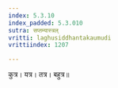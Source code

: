 ```yaml
---
index: 5.3.10
index_padded: 5.3.010
sutra: सप्तम्यास्त्रल्
vritti: laghusiddhantakaumudi
vrittiindex: 1207

---
```

कुत्र। यत्र। तत्र। बहुत्र॥